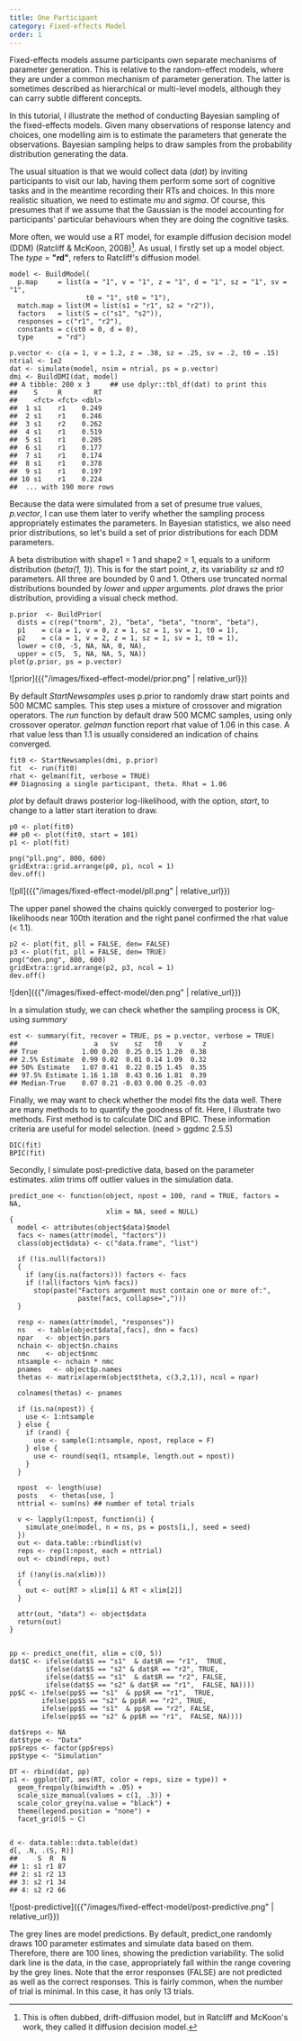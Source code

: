 ```yaml
---
title: One Participant
category: Fixed-effects Model
order: 1
---
```


Fixed-effects models assume participants own separate mechanisms of 
parameter generation. This is relative to the random-effect models, where
they are under a common mechanism of parameter generation.  The latter
is sometimes described as hierarchical or multi-level models, although they 
can carry subtle different concepts.

In this tutorial, I illustrate the method of conducting Bayesian sampling
of the fixed-effects models. Given many observations of response latency
and choices, one modelling aim is to estimate the parameters that
generate the observations. Bayesian sampling helps to draw samples 
from the probability distribution generating the data.

The usual situation is that we would collect data (_dat_) by inviting
participants to visit our lab, having them perform some sort of
cognitive tasks and in the meantime recording their RTs and choices. 
In this more realistic situation, we need to estimate _mu_
and _sigma_.  Of course, this presumes that if we 
assume that the Gaussian is the model accounting for participants'
particular behaviours when they are doing the cognitive tasks.

More often, we would use a RT model, for example diffusion decision model
(DDM) (Ratcliff & McKoon, 2008)[^1]. As usual, I firstly set up a model
object. The _type_ = **"rd"**, refers to Ratcliff's diffusion model.

```
model <- BuildModel(
  p.map     = list(a = "1", v = "1", z = "1", d = "1", sz = "1", sv = "1",
                   t0 = "1", st0 = "1"),
  match.map = list(M = list(s1 = "r1", s2 = "r2")),
  factors   = list(S = c("s1", "s2")),
  responses = c("r1", "r2"),
  constants = c(st0 = 0, d = 0),
  type      = "rd")

p.vector <- c(a = 1, v = 1.2, z = .38, sz = .25, sv = .2, t0 = .15)
ntrial <- 1e2
dat <- simulate(model, nsim = ntrial, ps = p.vector)
dmi <- BuildDMI(dat, model)
## A tibble: 200 x 3     ## use dplyr::tbl_df(dat) to print this
##    S     R        RT
##    <fct> <fct> <dbl>
##  1 s1    r1    0.249
##  2 s1    r1    0.246
##  3 s1    r2    0.262
##  4 s1    r1    0.519
##  5 s1    r1    0.205
##  6 s1    r1    0.177
##  7 s1    r1    0.174
##  8 s1    r1    0.378
##  9 s1    r1    0.197
## 10 s1    r1    0.224
##  ... with 190 more rows

```

Because the data were simulated from a set of presume true values, _p.vector_,
I can use them later to verify whether the sampling process appropriately
estimates the parameters. In Bayesian statistics, we also need prior
distributions, so let's build a set of prior distributions for each
DDM parameters.

A beta distribution with shape1 = 1 and shape2 = 1, equals to a uniform
distribution (_beta(1, 1)_). This is for the start point, _z_, its variability
_sz_ and _t0_ parameters. All three are bounded by 0 and 1. Others use
truncated normal distributions bounded by _lower_ and _upper_ arguments.
_plot_ draws the prior distribution, providing a visual check method.

```
p.prior  <- BuildPrior(
  dists = c(rep("tnorm", 2), "beta", "beta", "tnorm", "beta"),
  p1    = c(a = 1, v = 0, z = 1, sz = 1, sv = 1, t0 = 1),
  p2    = c(a = 1, v = 2, z = 1, sz = 1, sv = 1, t0 = 1),
  lower = c(0, -5, NA, NA, 0, NA),
  upper = c(5,  5, NA, NA, 5, NA))
plot(p.prior, ps = p.vector)
```

![prior]({{"/images/fixed-effect-model/prior.png" | relative_url}})


By default _StartNewsamples_ uses p.prior to randomly draw start
points and 500 MCMC samples.  This step uses a mixture of crossover
and migration operators. The _run_ function by default draw 500
MCMC samples, using only crossover operator. _gelman_ function
report rhat value of 1.06 in this case. A rhat value less than 1.1
is usually considered an indication of chains converged.

```
fit0 <- StartNewsamples(dmi, p.prior)
fit  <- run(fit0)
rhat <- gelman(fit, verbose = TRUE)
## Diagnosing a single participant, theta. Rhat = 1.06

```

_plot_ by default draws posterior log-likelihood, with the option, _start_,
to change to a latter start iteration to draw. 

```
p0 <- plot(fit0)
## p0 <- plot(fit0, start = 101)
p1 <- plot(fit)

png("pll.png", 800, 600)
gridExtra::grid.arrange(p0, p1, ncol = 1)
dev.off()
```

![pll]({{"/images/fixed-effect-model/pll.png" | relative_url}})

The upper panel showed the chains quickly converged to posterior log-likelihoods
near 100th iteration and the right panel confirmed the rhat value (< 1.1).

```
p2 <- plot(fit, pll = FALSE, den= FALSE)
p3 <- plot(fit, pll = FALSE, den= TRUE)
png("den.png", 800, 600)
gridExtra::grid.arrange(p2, p3, ncol = 1)
dev.off()

```

![den]({{"/images/fixed-effect-model/den.png" | relative_url}})

In a simulation study, we can check whether the sampling process is OK,
using _summary_

```
est <- summary(fit, recover = TRUE, ps = p.vector, verbose = TRUE)
##                   a   sv    sz   t0    v     z
## True           1.00 0.20  0.25 0.15 1.20  0.38
## 2.5% Estimate  0.99 0.02  0.01 0.14 1.09  0.32
## 50% Estimate   1.07 0.41  0.22 0.15 1.45  0.35
## 97.5% Estimate 1.16 1.18  0.43 0.16 1.81  0.39
## Median-True    0.07 0.21 -0.03 0.00 0.25 -0.03
```

Finally, we may want to check whether the model fits the data
well.  There are many methods to to quantify the goodness of fit.
Here, I illustrate two methods. First method is to calculate DIC
and BPIC. These information criteria are useful for model selection. 
(need > ggdmc 2.5.5)
```
DIC(fit)
BPIC(fit)
```

Secondly, I simulate post-predictive data, based on the parameter estimates.
_xlim_ trims off outlier values in the simulation data.

```
predict_one <- function(object, npost = 100, rand = TRUE, factors = NA,
                        xlim = NA, seed = NULL)
{
  model <- attributes(object$data)$model
  facs <- names(attr(model, "factors"))
  class(object$data) <- c("data.frame", "list")

  if (!is.null(factors))
  {
    if (any(is.na(factors))) factors <- facs
    if (!all(factors %in% facs))
      stop(paste("Factors argument must contain one or more of:",
                 paste(facs, collapse=",")))
  }

  resp <- names(attr(model, "responses"))
  ns   <- table(object$data[,facs], dnn = facs)
  npar   <- object$n.pars
  nchain <- object$n.chains
  nmc    <- object$nmc
  ntsample <- nchain * nmc
  pnames   <- object$p.names
  thetas <- matrix(aperm(object$theta, c(3,2,1)), ncol = npar)

  colnames(thetas) <- pnames

  if (is.na(npost)) {
    use <- 1:ntsample
  } else {
    if (rand) {
      use <- sample(1:ntsample, npost, replace = F)
    } else {
      use <- round(seq(1, ntsample, length.out = npost))
    }
  }

  npost  <- length(use)
  posts   <- thetas[use, ]
  nttrial <- sum(ns) ## number of total trials

  v <- lapply(1:npost, function(i) {
    simulate_one(model, n = ns, ps = posts[i,], seed = seed)
  })
  out <- data.table::rbindlist(v)
  reps <- rep(1:npost, each = nttrial)
  out <- cbind(reps, out)

  if (!any(is.na(xlim)))
  {
    out <- out[RT > xlim[1] & RT < xlim[2]]
  }

  attr(out, "data") <- object$data
  return(out)
}


pp <- predict_one(fit, xlim = c(0, 5))
dat$C <- ifelse(dat$S == "s1"  & dat$R == "r1",  TRUE,
         ifelse(dat$S == "s2" & dat$R == "r2", TRUE,
         ifelse(dat$S == "s1"  & dat$R == "r2", FALSE,
         ifelse(dat$S == "s2" & dat$R == "r1",  FALSE, NA))))
pp$C <- ifelse(pp$S == "s1"  & pp$R == "r1",  TRUE,
        ifelse(pp$S == "s2" & pp$R == "r2", TRUE,
        ifelse(pp$S == "s1"  & pp$R == "r2", FALSE,
        ifelse(pp$S == "s2" & pp$R == "r1",  FALSE, NA))))

dat$reps <- NA
dat$type <- "Data"
pp$reps <- factor(pp$reps)
pp$type <- "Simulation"

DT <- rbind(dat, pp)
p1 <- ggplot(DT, aes(RT, color = reps, size = type)) +
  geom_freqpoly(binwidth = .05) +
  scale_size_manual(values = c(1, .3)) +
  scale_color_grey(na.value = "black") +
  theme(legend.position = "none") +
  facet_grid(S ~ C)


d <- data.table::data.table(dat)
d[, .N, .(S, R)]
##     S  R  N
## 1: s1 r1 87
## 2: s1 r2 13
## 3: s2 r1 34
## 4: s2 r2 66
```
![post-predictive]({{"/images/fixed-effect-model/post-predictive.png" | relative_url}})

The grey lines are model predictions. By default, predict_one randomly draws 100
parameter estimates and simulate data based on them.  Therefore, there are 100 
lines, showing the prediction variability. The solid dark line is
the data, in the case, appropriately fall within the range covering by the grey lines.
Note that the error responses (FALSE) are not predicted as well as the correct responses.
This is fairly common, when the number of trial is minimal. In this case, it has only
13 trials.




[^1]: This is often dubbed, drift-diffusion model, but in Ratcliff and McKoon's work, they called it diffusion decision model. 



